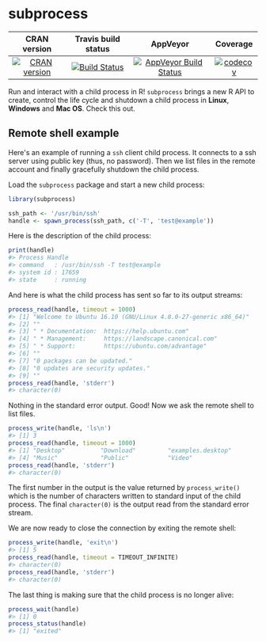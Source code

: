 subprocess
==========================

| CRAN version    | Travis build status   | AppVeyor | Coverage |
| :-------------: |:---------------------:|:--------:|:--------:|
| [![CRAN version](http://www.r-pkg.org/badges/version/subprocess)](https://cran.r-project.org/package=subprocess) | [![Build Status](https://travis-ci.org/lbartnik/subprocess.svg?branch=master)](https://travis-ci.org/lbartnik/subprocess) | [![AppVeyor Build Status](https://ci.appveyor.com/api/projects/status/github/lbartnik/subprocess?branch=master&svg=true)](https://ci.appveyor.com/project/lbartnik/subprocess) | [![codecov](https://codecov.io/gh/lbartnik/subprocess/branch/master/graph/badge.svg)](https://codecov.io/gh/lbartnik/subprocess)|



Run and interact with a child process in R! `subprocess` brings a new
R API to create, control the life cycle and shutdown a child process
in **Linux**, **Windows** and **Mac OS**. Check this out.


## Remote shell example

Here's an example of running a `ssh` client child process. It connects
to a ssh server using public key (thus, no password). Then we list files
in the remote account and finally gracefully shutdown the child process.

Load the `subprocess` package and start a new child process:

```r
library(subprocess)

ssh_path <- '/usr/bin/ssh'
handle <- spawn_process(ssh_path, c('-T', 'test@example'))
```

Here is the description of the child process:

```r
print(handle)
#> Process Handle
#> command   : /usr/bin/ssh -T test@example
#> system id : 17659
#> state     : running
```

And here is what the child process has sent so far to its output streams:

```r
process_read(handle, timeout = 1000)
#> [1] "Welcome to Ubuntu 16.10 (GNU/Linux 4.8.0-27-generic x86_64)"
#> [2] ""                                                           
#> [3] " * Documentation:  https://help.ubuntu.com"                 
#> [4] " * Management:     https://landscape.canonical.com"         
#> [5] " * Support:        https://ubuntu.com/advantage"            
#> [6] ""                                                           
#> [7] "0 packages can be updated."                                 
#> [8] "0 updates are security updates."                            
#> [9] ""
process_read(handle, 'stderr')
#> character(0)
```

Nothing in the standard error output. Good! Now we ask the remote shell
to list files.

```r
process_write(handle, 'ls\n')
#> [1] 3
process_read(handle, timeout = 1000)
#> [1] "Desktop"          "Download"         "examples.desktop"
#> [4] "Music"            "Public"           "Video"
process_read(handle, 'stderr')
#> character(0)
```

The first number in the output is the value returned by `process_write()`
which is the number of characters written to standard input of the
child process. The final `character(0)` is the output read from the
standard error stream.


We are now ready to close the connection by exiting the remote shell:

```r
process_write(handle, 'exit\n')
#> [1] 5
process_read(handle, timeout = TIMEOUT_INFINITE)
#> character(0)
process_read(handle, 'stderr')
#> character(0)
```

The last thing is making sure that the child process is no longer alive:

```r
process_wait(handle)
#> [1] 0
process_status(handle)
#> [1] "exited"
```
